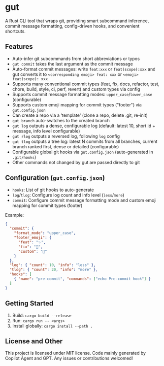 # gut

A Rust CLI tool that wraps git, providing smart subcommand inference, commit message formatting, config-driven hooks, and convenient shortcuts.

## Features
- Auto-infer git subcommands from short abbreviations or typos
- `gut commit` takes the last argument as the commit message
- Auto-format commit messages: write `feat:xxx` or `feat(scope):xxx` and gut converts it to `<corresponding emoji> feat: xxx` or `<emoji> feat(scope): xxx`
- Supports many conventional commit types (feat, fix, docs, refactor, test, chore, build, style, ci, perf, revert) and custom types via config
- Supports commit message formatting modes: `upper_case`/`lower_case` (configurable)
- Supports custom emoji mapping for commit types ("footer") via `gut.config.json`
- Can create a repo via a 'template' (clone a repo, delete .git, re-init)
- `gut branch` auto-switches to the created branch
- `gut log` outputs a dense, configurable log (default: latest 10, short id + message, info level configurable)
- `gut rlog` outputs a reversed log, following `log` config
- `gut tlog` outputs a tree log: latest N commits from all branches, current branch ranked first, dense or detailed (configurable)
- Configurable global git hooks via `gut.config.json` (auto-generated in `.git/hooks`)
- Other commands not changed by gut are passed directly to git

## Configuration (`gut.config.json`)
- `hooks`: List of git hooks to auto-generate
- `log`/`tlog`: Configure log count and info level (`less`/`more`)
- `commit`: Configure commit message formatting mode and custom emoji mapping for commit types (footer)

Example:
```json
{
  "commit": {
    "format_mode": "upper_case",
    "footer_emoji": {
      "feat": "✨",
      "fix": "🐛",
      "custom": "🌟"
    }
  },
  "log": { "count": 10, "info": "less" },
  "tlog": { "count": 20, "info": "more" },
  "hooks": [
    { "name": "pre-commit", "commands": ["echo Pre-commit hook"] }
  ]
}
```

## Getting Started
1. Build: `cargo build --release`
2. Run: `cargo run -- <args>`
3. Install globally: `cargo install --path .`

## License and Other
This project is licensed under MIT license. Code mainly generated by Copilot Agent and GPT. Any issues or contributions welcomed!

